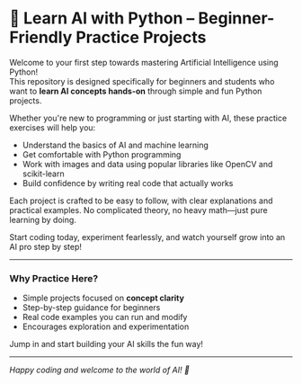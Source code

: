 # 🤖 Learn AI with Python – Beginner-Friendly Practice Projects

Welcome to your first step towards mastering Artificial Intelligence using Python!  
This repository is designed specifically for beginners and students who want to **learn AI concepts hands-on** through simple and fun Python projects.

Whether you're new to programming or just starting with AI, these practice exercises will help you:

- Understand the basics of AI and machine learning  
- Get comfortable with Python programming  
- Work with images and data using popular libraries like OpenCV and scikit-learn  
- Build confidence by writing real code that actually works  

Each project is crafted to be easy to follow, with clear explanations and practical examples. No complicated theory, no heavy math—just pure learning by doing.

Start coding today, experiment fearlessly, and watch yourself grow into an AI pro step by step!

---

### Why Practice Here?

- Simple projects focused on **concept clarity**  
- Step-by-step guidance for beginners  
- Real code examples you can run and modify  
- Encourages exploration and experimentation  

Jump in and start building your AI skills the fun way!

---

*Happy coding and welcome to the world of AI! 🚀*
